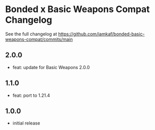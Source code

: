 # Bonded x Basic Weapons Compat Changelog

See the full changelog at https://github.com/iamkaf/bonded-basic-weapons-compat/commits/main

## 2.0.0

- feat: update for Basic Weapons 2.0.0

## 1.1.0

- feat: port to 1.21.4

## 1.0.0

- initial release
